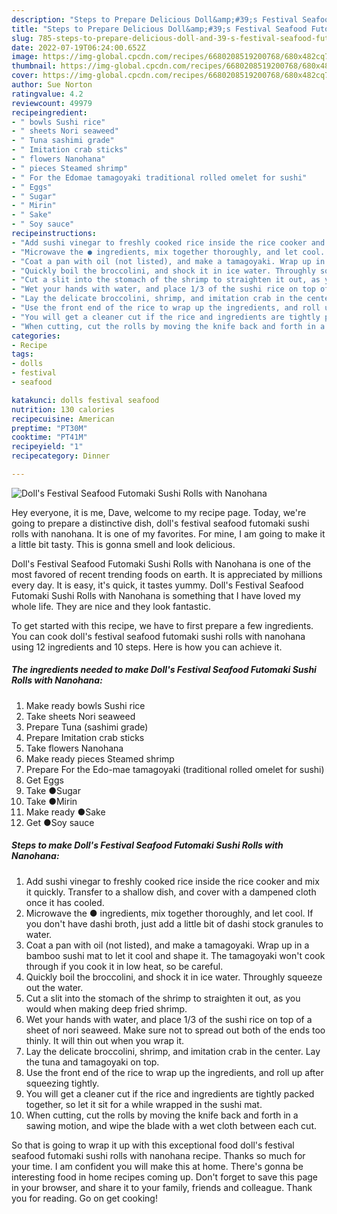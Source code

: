 ```yaml
---
description: "Steps to Prepare Delicious Doll&amp;#39;s Festival Seafood Futomaki Sushi Rolls with Nanohana"
title: "Steps to Prepare Delicious Doll&amp;#39;s Festival Seafood Futomaki Sushi Rolls with Nanohana"
slug: 785-steps-to-prepare-delicious-doll-and-39-s-festival-seafood-futomaki-sushi-rolls-with-nanohana
date: 2022-07-19T06:24:00.652Z
image: https://img-global.cpcdn.com/recipes/6680208519200768/680x482cq70/dolls-festival-seafood-futomaki-sushi-rolls-with-nanohana-recipe-main-photo.jpg
thumbnail: https://img-global.cpcdn.com/recipes/6680208519200768/680x482cq70/dolls-festival-seafood-futomaki-sushi-rolls-with-nanohana-recipe-main-photo.jpg
cover: https://img-global.cpcdn.com/recipes/6680208519200768/680x482cq70/dolls-festival-seafood-futomaki-sushi-rolls-with-nanohana-recipe-main-photo.jpg
author: Sue Norton
ratingvalue: 4.2
reviewcount: 49979
recipeingredient:
- " bowls Sushi rice"
- " sheets Nori seaweed"
- " Tuna sashimi grade"
- " Imitation crab sticks"
- " flowers Nanohana"
- " pieces Steamed shrimp"
- " For the Edomae tamagoyaki traditional rolled omelet for sushi"
- " Eggs"
- " Sugar"
- " Mirin"
- " Sake"
- " Soy sauce"
recipeinstructions:
- "Add sushi vinegar to freshly cooked rice inside the rice cooker and mix it quickly. Transfer to a shallow dish, and cover with a dampened cloth once it has cooled."
- "Microwave the ● ingredients, mix together thoroughly, and let cool. If you don&#39;t have dashi broth, just add a little bit of dashi stock granules to water."
- "Coat a pan with oil (not listed), and make a tamagoyaki. Wrap up in a bamboo sushi mat to let it cool and shape it. The tamagoyaki won&#39;t cook through if you cook it in low heat, so be careful."
- "Quickly boil the broccolini, and shock it in ice water. Throughly squeeze out the water."
- "Cut a slit into the stomach of the shrimp to straighten it out, as you would when making deep fried shrimp."
- "Wet your hands with water, and place 1/3 of the sushi rice on top of a sheet of nori seaweed. Make sure not to spread out both of the ends too thinly. It will thin out when you wrap it."
- "Lay the delicate broccolini, shrimp, and imitation crab in the center. Lay the tuna and tamagoyaki on top."
- "Use the front end of the rice to wrap up the ingredients, and roll up after squeezing tightly."
- "You will get a cleaner cut if the rice and ingredients are tightly packed together, so let it sit for a while wrapped in the sushi mat."
- "When cutting, cut the rolls by moving the knife back and forth in a sawing motion, and wipe the blade with a wet cloth between each cut."
categories:
- Recipe
tags:
- dolls
- festival
- seafood

katakunci: dolls festival seafood 
nutrition: 130 calories
recipecuisine: American
preptime: "PT30M"
cooktime: "PT41M"
recipeyield: "1"
recipecategory: Dinner

---
```



![Doll&#39;s Festival Seafood Futomaki Sushi Rolls with Nanohana](https://img-global.cpcdn.com/recipes/6680208519200768/680x482cq70/dolls-festival-seafood-futomaki-sushi-rolls-with-nanohana-recipe-main-photo.jpg)

Hey everyone, it is me, Dave, welcome to my recipe page. Today, we're going to prepare a distinctive dish, doll&#39;s festival seafood futomaki sushi rolls with nanohana. It is one of my favorites. For mine, I am going to make it a little bit tasty. This is gonna smell and look delicious.

Doll&#39;s Festival Seafood Futomaki Sushi Rolls with Nanohana is one of the most favored of recent trending foods on earth. It is appreciated by millions every day. It is easy, it's quick, it tastes yummy. Doll&#39;s Festival Seafood Futomaki Sushi Rolls with Nanohana is something that I have loved my whole life. They are nice and they look fantastic.




To get started with this recipe, we have to first prepare a few ingredients. You can cook doll&#39;s festival seafood futomaki sushi rolls with nanohana using 12 ingredients and 10 steps. Here is how you can achieve it.

<!--inarticleads1-->

##### The ingredients needed to make Doll&#39;s Festival Seafood Futomaki Sushi Rolls with Nanohana:

1. Make ready  bowls Sushi rice
1. Take  sheets Nori seaweed
1. Prepare  Tuna (sashimi grade)
1. Prepare  Imitation crab sticks
1. Take  flowers Nanohana
1. Make ready  pieces Steamed shrimp
1. Prepare  For the Edo-mae tamagoyaki (traditional rolled omelet for sushi)
1. Get  Eggs
1. Take  ●Sugar
1. Take  ●Mirin
1. Make ready  ●Sake
1. Get  ●Soy sauce




<!--inarticleads2-->

##### Steps to make Doll&#39;s Festival Seafood Futomaki Sushi Rolls with Nanohana:

1. Add sushi vinegar to freshly cooked rice inside the rice cooker and mix it quickly. Transfer to a shallow dish, and cover with a dampened cloth once it has cooled.
1. Microwave the ● ingredients, mix together thoroughly, and let cool. If you don&#39;t have dashi broth, just add a little bit of dashi stock granules to water.
1. Coat a pan with oil (not listed), and make a tamagoyaki. Wrap up in a bamboo sushi mat to let it cool and shape it. The tamagoyaki won&#39;t cook through if you cook it in low heat, so be careful.
1. Quickly boil the broccolini, and shock it in ice water. Throughly squeeze out the water.
1. Cut a slit into the stomach of the shrimp to straighten it out, as you would when making deep fried shrimp.
1. Wet your hands with water, and place 1/3 of the sushi rice on top of a sheet of nori seaweed. Make sure not to spread out both of the ends too thinly. It will thin out when you wrap it.
1. Lay the delicate broccolini, shrimp, and imitation crab in the center. Lay the tuna and tamagoyaki on top.
1. Use the front end of the rice to wrap up the ingredients, and roll up after squeezing tightly.
1. You will get a cleaner cut if the rice and ingredients are tightly packed together, so let it sit for a while wrapped in the sushi mat.
1. When cutting, cut the rolls by moving the knife back and forth in a sawing motion, and wipe the blade with a wet cloth between each cut.




So that is going to wrap it up with this exceptional food doll&#39;s festival seafood futomaki sushi rolls with nanohana recipe. Thanks so much for your time. I am confident you will make this at home. There's gonna be interesting food in home recipes coming up. Don't forget to save this page in your browser, and share it to your family, friends and colleague. Thank you for reading. Go on get cooking!
